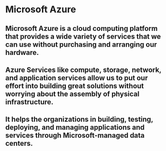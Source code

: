 # Microsoft Azure

## Microsoft Azure is a cloud computing platform that provides a wide variety of services that we can use without purchasing and arranging our hardware.

## Azure Services like compute, storage, network, and application services allow us to put our effort into building great solutions without worrying about the assembly of physical infrastructure.

## It helps the organizations in building, testing, deploying, and managing applications and services through Microsoft-managed data centers.
